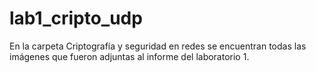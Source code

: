 # lab1_cripto_udp

En la carpeta Criptografía y seguridad en redes se encuentran todas las imágenes que fueron adjuntas al informe del laboratorio 1.
